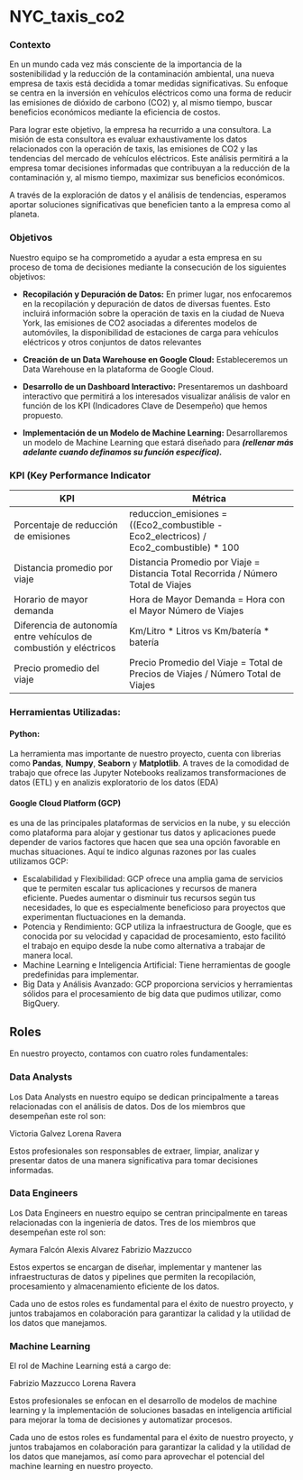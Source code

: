 # NYC_taxis_co2

### Contexto
En un mundo cada vez más consciente de la importancia de la sostenibilidad y la reducción de la contaminación ambiental, una nueva empresa de taxis está decidida a tomar medidas significativas. Su enfoque se centra en la inversión en vehículos eléctricos como una forma de reducir las emisiones de dióxido de carbono (CO2) y, al mismo tiempo, buscar beneficios económicos mediante la eficiencia de costos.

Para lograr este objetivo, la empresa ha recurrido a una consultora. La misión de esta consultora es evaluar exhaustivamente los datos relacionados con la operación de taxis, las emisiones de CO2 y las tendencias del mercado de vehículos eléctricos. Este análisis permitirá a la empresa tomar decisiones informadas que contribuyan a la reducción de la contaminación y, al mismo tiempo, maximizar sus beneficios económicos.

A través de la exploración de datos y el análisis de tendencias, esperamos aportar soluciones significativas que beneficien tanto a la empresa como al planeta.

### Objetivos
Nuestro equipo se ha comprometido a ayudar a esta empresa en su proceso de toma de decisiones mediante la consecución de los siguientes objetivos:

* **Recopilación y Depuración de Datos:** En primer lugar, nos enfocaremos en la recopilación y depuración de datos de diversas fuentes. Esto incluirá información sobre la operación de taxis en la ciudad de Nueva York, las emisiones de CO2 asociadas a diferentes modelos de automóviles, la disponibilidad de estaciones de carga para vehículos eléctricos y otros conjuntos de datos relevantes

* **Creación de un Data Warehouse en Google Cloud:** Estableceremos un Data Warehouse en la plataforma de Google Cloud.

* **Desarrollo de un Dashboard Interactivo:** Presentaremos un dashboard interactivo que permitirá a los interesados visualizar análisis de valor en función de los KPI (Indicadores Clave de Desempeño) que hemos propuesto.

* **Implementación de un Modelo de Machine Learning:** Desarrollaremos un modelo de Machine Learning que estará diseñado para
***(rellenar más adelante cuando definamos su función específica).***

### KPI (Key Performance Indicator

| KPI | Métrica |
| ------------ | ----------- |
| Porcentaje de reducción de emisiones| reduccion_emisiones = ((Eco2_combustible - Eco2_electricos) / Eco2_combustible) * 100 |
| Distancia promedio por viaje | Distancia Promedio por Viaje = Distancia Total Recorrida / Número Total de Viajes|
| Horario de mayor demanda |Hora de Mayor Demanda = Hora con el Mayor Número de Viajes |
|Diferencia de autonomía entre vehículos de combustión y eléctricos | Km/Litro * Litros vs Km/batería * batería |
| Precio promedio del viaje |Precio Promedio del Viaje = Total de Precios de Viajes / Número Total de Viajes |

### Herramientas Utilizadas:

#### Python:
La herramienta mas importante de nuestro proyecto, cuenta con librerias como **Pandas**, **Numpy**, **Seaborn** y **Matplotlib**. A traves de la comodidad de trabajo que ofrece las Jupyter Notebooks realizamos transformaciones de datos (ETL) y en analizis exploratorio de los datos (EDA)
#### Google Cloud Platform (GCP)
es una de las principales plataformas de servicios en la nube, y su elección como plataforma para alojar y gestionar tus datos y aplicaciones puede depender de varios factores que hacen que sea una opción favorable en muchas situaciones. Aquí te indico algunas razones por las cuales utilizamos GCP:
- Escalabilidad y Flexibilidad: GCP ofrece una amplia gama de servicios que te permiten escalar tus aplicaciones y recursos de manera eficiente. Puedes aumentar o disminuir tus recursos según tus necesidades, lo que es especialmente beneficioso para proyectos que experimentan fluctuaciones en la demanda.
- Potencia y Rendimiento: GCP utiliza la infraestructura de Google, que es conocida por su velocidad y capacidad de procesamiento, esto facilitó el trabajo en equipo desde la nube como alternativa a trabajar de manera local.
- Machine Learning e Inteligencia Artificial: Tiene herramientas de google predefinidas para implementar.
- Big Data y Análisis Avanzado: GCP proporciona servicios y herramientas sólidos para el procesamiento de big data que pudimos utilizar, como BigQuery.

## Roles
En nuestro proyecto, contamos con cuatro roles fundamentales:

### Data Analysts
Los Data Analysts en nuestro equipo se dedican principalmente a tareas relacionadas con el análisis de datos. Dos de los miembros que desempeñan este rol son:

Victoria Galvez
Lorena Ravera

Estos profesionales son responsables de extraer, limpiar, analizar y presentar datos de una manera significativa para tomar decisiones informadas.

### Data Engineers
Los Data Engineers en nuestro equipo se centran principalmente en tareas relacionadas con la ingeniería de datos. Tres de los miembros que desempeñan este rol son:

Aymara Falcón
Alexis Alvarez
Fabrizio Mazzucco

Estos expertos se encargan de diseñar, implementar y mantener las infraestructuras de datos y pipelines que permiten la recopilación, procesamiento y almacenamiento eficiente de los datos.

Cada uno de estos roles es fundamental para el éxito de nuestro proyecto, y juntos trabajamos en colaboración para garantizar la calidad y la utilidad de los datos que manejamos. 

### Machine Learning
El rol de Machine Learning está a cargo de:

Fabrizio Mazzucco
Lorena Ravera

Estos profesionales se enfocan en el desarrollo de modelos de machine learning y la implementación de soluciones basadas en inteligencia artificial para mejorar la toma de decisiones y automatizar procesos.

Cada uno de estos roles es fundamental para el éxito de nuestro proyecto, y juntos trabajamos en colaboración para garantizar la calidad y la utilidad de los datos que manejamos, así como para aprovechar el potencial del machine learning en nuestro proyecto.
